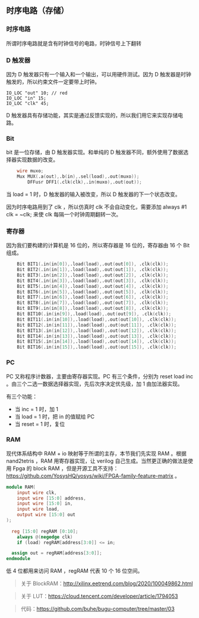 ## 时序电路（存储）

### 时序电路

所谓时序电路就是含有时钟信号的电路，时钟信号上下翻转

### D 触发器

因为 D 触发器只有一个输入和一个输出，可以用硬件测试。因为 D 触发器是时钟触发的，所以约束文件一定要带上时钟。

```
IO_LOC "out" 10; // red
IO_LOC "in" 15;
IO_LOC "clk" 45;
```

D 触发器具有存储功能，其实是通过反馈实现的，所以我们用它来实现存储电路。

### Bit

bit 是一位存储，由 D 触发器实现。和单纯的 D 触发器不同，额外使用了数据选择器实现数据的改变。

```verilog
    wire muxo;
    Mux MUX(.a(out),.b(in),.sel(load),.out(muxo));
		DFFusr DFF1(.clk(clk),.in(muxo),.out(out));
```

当 load = 1 时，D 触发器的输入被改变，所以 D 触发器的下一个状态改变。

因为时序电路用到了 clk ，所以仿真时 clk 不会自动变化，需要添加 always #1 clk = ~clk; 来使 clk 每隔一个时钟周期翻转一次。

### 寄存器

因为我们要构建的计算机是 16 位的，所以寄存器是 16 位的，寄存器由 16 个 Bit 组成。

```verilog
    Bit BIT1(.in(in[0]),.load(load),.out(out[0]), .clk(clk));
    Bit BIT2(.in(in[1]),.load(load),.out(out[1]), .clk(clk));
    Bit BIT3(.in(in[2]),.load(load),.out(out[2]), .clk(clk));
    Bit BIT4(.in(in[3]),.load(load),.out(out[3]), .clk(clk));
    Bit BIT5(.in(in[4]),.load(load),.out(out[4]), .clk(clk));
    Bit BIT6(.in(in[5]),.load(load),.out(out[5]), .clk(clk));
    Bit BIT7(.in(in[6]),.load(load),.out(out[6]), .clk(clk));
    Bit BIT8(.in(in[7]),.load(load),.out(out[7]), .clk(clk));
    Bit BIT9(.in(in[8]),.load(load),.out(out[8]), .clk(clk));
    Bit BIT10(.in(in[9]),.load(load),.out(out[9]), .clk(clk));
    Bit BIT11(.in(in[10]),.load(load),.out(out[10]), .clk(clk));
    Bit BIT12(.in(in[11]),.load(load),.out(out[11]), .clk(clk));
    Bit BIT13(.in(in[12]),.load(load),.out(out[12]), .clk(clk));
    Bit BIT14(.in(in[13]),.load(load),.out(out[13]), .clk(clk));
    Bit BIT15(.in(in[14]),.load(load),.out(out[14]), .clk(clk));
    Bit BIT16(.in(in[15]),.load(load),.out(out[15]), .clk(clk));
```

### PC

PC 又称程序计数器，主要由寄存器实现。PC 有三个条件，分别为 reset load inc 。由三个二选一数据选择器实现，先后次序决定优先级，加 1 由加法器实现。

有三个功能：

- 当 inc = 1 时，加 1
- 当 load = 1 时，把 in 的值赋给 PC
- 当 reset = 1 时，复位

### RAM

现代体系结构中 RAM + io 映射等于所谓的主存，本节我们先实现 RAM 。根据 nand2tetris ，RAM 用寄存器实现，让 verilog 自己生成。当然更正确的做法是使用 Fpga 的 block RAM ，但是开源工具不支持： https://github.com/YosysHQ/yosys/wiki/FPGA-family-feature-matrix 。

```verilog
module RAM(
	input wire clk,
	input wire [15:0] address,
	input wire [15:0] in,
	input wire load,
	output wire [15:0] out
);
	
  reg [15:0] regRAM [0:10]; 
	always @(negedge clk)
    if (load) regRAM[address[3:0]] <= in;

  assign out = regRAM[address[3:0]];
endmodule
```

低 4 位都用来访问 RAM ，regRAM 代表 10 个 16 位空间。

> 关于 BlockRAM：http://xilinx.eetrend.com/blog/2020/100049862.html

> 关于 LUT：https://cloud.tencent.com/developer/article/1794053

> 代码：https://github.com/buhe/bugu-computer/tree/master/03